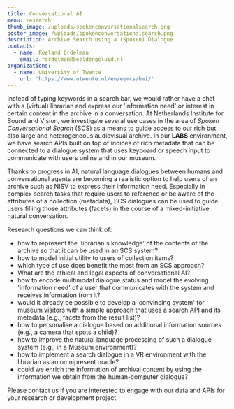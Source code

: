 ```yaml
---
title: Conversational AI
menu: research
thumb_image: /uploads/spokenconversationalsearch.png
poster_image: /uploads/spokenconversationalsearch.png
description: Archive Search using a (Spoken) Dialogue
contacts:
  - name: Roeland Ordelman
    email: rordelman@beeldengeluid.nl
organizations:
  - name: University of Twente
    url: 'https://www.utwente.nl/en/eemcs/hmi/'
---
```


Instead of typing keywords in a search bar, we would rather have a chat with a (virtual) librarian and express our 'information need' or interest in certain content in the archive in a conversation. At Netherlands Institute for Sound and Vision, we investigate several use cases in the area of *Spoken Conversational Search* (SCS) as a means to guide access to our rich but also large and heterogeneous audiovisual archive. In our **LABS** environment, we have search APIs built on top of indices of rich metadata that can be connected to a dialogue system that uses keyboard or speech input to communicate with users online and in our museum. 

Thanks to progress in AI, natural language dialogues between humans and conversational agents are becoming a realistic option to help users of an archive such as NISV to express their information need. Especially in complex search tasks that require users to reference or be aware of the attributes of a collection (metadata), SCS dialogues can be used to guide users filling those attributes (facets) in the course of a mixed-initiative natural conversation.  

Research questions we can think of:

- how to represent the 'librarian's knowledge' of the contents of the archive so that it can be used in an SCS system?
- how to model initial utility to users of collection items? 
- which type of use does benefit the most from an SCS approach?
- What are the ethical and legal aspects of conversational AI?
- how to encode multimodal dialogue status and model the evolving 'information need' of a user that communicates with the system and receives information from it? 
- would it already be possible to develop a 'convincing system' for museum visitors with a simple approach that uses a search API and its metadata (e.g., facets from the result list)? 
- how to personalise a dialogue based on additional information sources (e.g., a camera that spots a child)?
- how to improve the natural language processing of such a dialogue system (e.g., in a Museum environment)?
- how to implement a search dialogue in a VR environment with the librarian as an omnipresent oracle?
- could we enrich the information of archival content by using the information we obtain from the human-computer dialogue?

Please contact us if you are interested to engage with our data and APIs for your research or development project.


